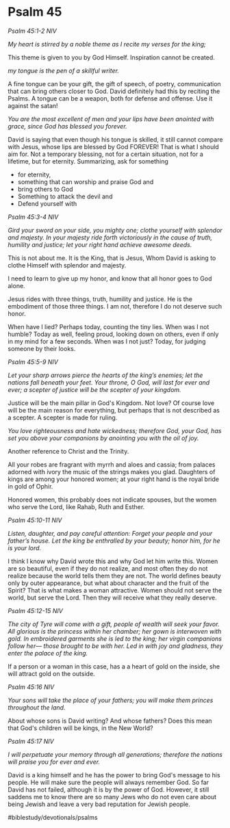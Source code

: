 # Psalm 45
*Psalm 45:1-2 NIV*

*My heart is stirred by a noble theme as I recite my verses for the king;*

This theme is given to you by God Himself. Inspiration cannot be created.

*my tongue is the pen of a skillful writer.*

A fine tongue can be your gift, the gift of speech, of poetry, communication that can bring others closer to God. David definitely had this by reciting the Psalms.
A tongue can be a weapon, both for defense and offense. Use it against the satan!

*You are the most excellent of men and your lips have been anointed with grace, since God has blessed you forever.*

David is saying that even though his tongue is skilled, it still cannot compare with Jesus, whose lips are blessed by God FOREVER!
That is what I should aim for. Not a temporary blessing, not for a certain situation, not for a lifetime, but for eternity.
Summarizing, ask for something
* for eternity,
* something that can worship and praise God and
* bring others to God
* Something to attack the devil and
* Defend yourself with

*Psalm 45:3-4 NIV*

*Gird your sword on your side, you mighty one; clothe yourself with splendor and majesty.*
*In your majesty ride forth victoriously in the cause of truth, humility and justice; let your right hand achieve awesome deeds.*

This is not about me. It is the King, that is Jesus, Whom David is asking to clothe Himself with splendor and majesty.

I need to learn to give up my honor, and know that all honor goes to God alone.

Jesus rides with three things, truth, humility and justice. He is the embodiment of those three things. I am not, therefore I do not deserve such honor.

When have I lied? Perhaps today, counting the tiny lies. When was I not humble? Today as well, feeling proud, looking down on others, even if only in my mind for a few seconds.
When was I not just? Today, for judging someone by their looks.

*Psalm 45:5-9 NIV*

*Let your sharp arrows pierce the hearts of the king’s enemies;*
*let the nations fall beneath your feet.*
*Your throne, O God, will last for ever and ever;*
*a scepter of justice will be the scepter of your kingdom.*

Justice will be the main pillar in God's Kingdom. Not love? Of course love will be the main reason for everything, but perhaps that is not described as a scepter. A scepter is made for ruling.

*You love righteousness and hate wickedness;*
*therefore God, your God, has set you above your companions by anointing you with the oil of joy.*

Another reference to Christ and the Trinity.

All your robes are fragrant with myrrh and aloes and cassia; from palaces adorned with ivory the music of the strings makes you glad.
Daughters of kings are among your honored women; at your right hand is the royal bride in gold of Ophir.

Honored women, this probably does not indicate spouses, but the women who serve the Lord, like Rahab, Ruth and Esther.

*Psalm 45:10-11 NIV*

*Listen, daughter, and pay careful attention: Forget your people and your father’s house. Let the king be enthralled by your beauty; honor him, for he is your lord.*

I think I know why David wrote this and why God let him write this. Women are so beautiful, even if they do not realize, and most often they do not realize because the world tells them they are not.
The world defines beauty only by outer appearance, but what about character and the fruit of the Spirit? That is what makes a woman attractive.
Women should not serve the world, but serve the Lord. Then they will receive what they really deserve.

*Psalm 45:12-15 NIV*

*The city of Tyre will come with a gift, people of wealth will seek your favor.*
*All glorious is the princess within her chamber;*
*her gown is interwoven with gold.*
*In embroidered garments she is led to the king;*
*her virgin companions follow her— those brought to be with her.*
*Led in with joy and gladness, they enter the palace of the king.*

If a person or a woman in this case, has a a heart of gold on the inside, she will attract gold on the outside.

*Psalm 45:16 NIV*

*Your sons will take the place of your fathers; you will make them princes throughout the land.*

About whose sons is David writing? And whose fathers?
Does this mean that God's children will be kings, in the New World?

*Psalm 45:17 NIV*

*I will perpetuate your memory through all generations; therefore the nations will praise you for ever and ever.*

David is a king himself and he has the power to bring God's message to his people. He will make sure the people will always remember God.
So far David has not failed, although it is by the power of God.
However, it still saddens me to know there are so many Jews who do not even care about being Jewish and leave a very bad reputation for Jewish people.

#biblestudy/devotionals/psalms